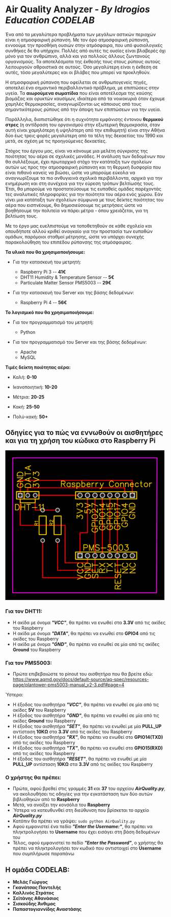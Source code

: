 # Air Quality Analyzer - *By Idrogios Education CODELAB*
Ένα από τα μεγαλύτερα προβλήματα των μεγάλων αστικών περιοχών είναι η ατμοσφαιρική ρύπανση. Με τον όρο ατμοσφαιρική ρύπανση, εννοούμε την προσθήκη ουσιών στην ατμόσφαιρα, που υπό φυσιολογικές συνθήκες δε θα υπήρχαν. Πολλές από αυτές τις ουσίες είναι βλαβερές όχι μόνο για τον ανθρώπινο, αλλά και για πολλούς άλλους ζωντανούς οργανισμούς. Τα αποτελέσματα της έκθεσής τους στους ρύπους αυτούς λειτουργούν αθροιστικά σε αυτούς. Όσο μεγαλύτερη είναι η έκθεση σε αυτές, τόσο μεγαλύτερες και οι βλάβες που μπορεί να προκληθούν. 

Η ατμοσφαιρική ρύπανση που οφείλεται σε ανθρωπογενείς πηγές, αποτελεί ένα σημαντικό περιβαλλοντικό πρόβλημα, με επιπτώσεις στην υγεία. Τα **αιωρούμενα σωματίδια** που είναι αποτέλεσμα της καύσης βιομάζας και ορυκτών καυσίμων, ιδιαίτερα από τα νοικοκυριά όταν έχουμε χαμηλές θερμοκρασίες, αναγνωρίζονται ως κάποιους από τους σημαντικότερους ρύπους από την άποψη των επιπτώσεων για την υγεία.

Παράλληλα, διαπιστώθηκε ότι η συχνότητα εμφάνισης έντονου **θερμικού στρες** (η αντίδραση του οργανισμού στην εξωτερική θερμοκρασία, όταν αυτή είναι χαμηλότερη ή υψηλότερη από την επιθυμητή) είναι στην Αθήνα δύο έως τρεις φορές μεγαλύτερη από τα τέλη της δεκαετίας του 1990 και μετά, σε σχέση με τις προηγούμενες δεκαετίες.

Στόχος του έργου μας, είναι να κάνουμε μια μελέτη σύγκρισης της ποιότητας του αέρα σε σχολικές μονάδες. Η ανάλυση των δεδομένων που θα συλλέξουμε, έχει πρωταρχικό στόχο την κατάταξη των σχολείων αυτών ως προς την ατμοσφαιρική ρύπανση και τη θερμική δυσφορία που είναι πιθανό κανείς να βιώσει, ώστε να μπορούμε εύκολα να αναγνωρίζουμε τα πιο ανθυγιεινά σχολικά περιβάλλοντα, αρχικά για την ενημέρωση και στη συνέχεια για την εύρεση τρόπων βελτίωσής τους. Έτσι, θα μπορούμε να προστατεύσουμε τις ευπαθείς ομάδες παρέχοντάς τες αναλυτικές πληροφορίες για την ποιότητα του αέρα ενός χώρου. Εάν γίνει μια κατάταξη των σχολείων σύμφωνα με τους δείκτες ποιότητας του αέρα που εισπνέουμε, θα δημοσιεύσουμε τις μετρήσεις ώστε να βοηθήσουμε την πολιτεία να πάρει μέτρα - όπου χρειάζεται,  για τη βελτίωση τους.

Με το έργο μας ευελπιστούμε να τοποθετηθούν σε κάθε σχολείο και οπουδήποτε αλλού κριθεί αναγκαίο για την προστασία των ευπαθών ομάδων, παρόμοιοι σταθμοί μέτρησης, ώστε να υπάρχει συνεχής παρακολούθηση του επιπέδου ρύπανσης της ατμόσφαιρας.

**Τα υλικά που θα χρησιμοποιήσουμε:**

  * Για την κατασκευή του μετρητή:
    * Raspberry Pi 3 -- **41€**
    * DHT11 Humidity & Temperature Sensor -- **5€**
    * Particulate Matter Sensor PMS5003 -- **29€**
   
  * Για την κατασκευή του Server και της βάσης δεδομένων:
    * Raspberry Pi 4 -- **56€**
  
**Το λογισμικό που θα χρησιμοποιήσουμε:**

  * Για τον προγραμματισμό του μετρητή:
    * Python
   
  * Για τον προγραμματισμό του Server και της βάσης δεδομένων:
    * Apache
    * MySQL

**Τιμές δείκτη ποιότητας αέρα:**

* Καλή: **0-10**

* Ικανοποιητική: **10-20**

* Μέτρια: **20-25**

* Κακή: **25-50**

* Πολύ-κακή: **50+**

## Οδηγίες για το πώς να εννωθούν οι αισθητήρες και για τη χρήση του κώδικα στο Raspberry Pi
<img src="PCB_Layout/Air_Quality_Analyzer_PCB_Layout.png" alt="PCB Layout" width="500"/>

### Για τον DHT11:
* Η ακίδα με όνομα ***"VCC"***, θα πρέπει να ενωθεί στα **3.3V** από τις ακίδες του Raspberry
* Η ακίδα με όνομα ***"DATA"***, θα πρέπει να ενωθεί στο **GPIO4** από τις ακίδες του Raspberry
* Η ακίδα με όνομα ***"GND"***, θα πρέπει να ενωθεί σε μία από τις ακίδες **Ground** του Raspberry

### Για τον PMS5003:
* Πρώτα επιβεβαιώστε το pinout του αισθητήρα που θα βρείτε εδώ: https://www.aqmd.gov/docs/default-source/aq-spec/resources-page/plantower-pms5003-manual_v2-3.pdf#page=4

Ύστερα:
* Η έξοδος του αισθητήρα ***"VCC"***, θα πρέπει να ενωθεί σε μία από τις ακίδες **5V** του Raspberry
* Η έξοδος του αισθητήρα ***"GND"***, θα πρέπει να ενωθεί σε μία από τις ακίδες **Ground** του Raspberry
* Η έξοδος του αισθητήρα ***"SET"***, θα πρέπει να ενωθεί με μία **PULL_UP** αντίσταση **10ΚΩ** στα **3.3V** από τις ακίδες του Raspberry
* Η έξοδος του αισθητήρα ***"RX"***, θα πρέπει να ενωθεί στο **GPIO14(TXD)** από τις ακίδες του Raspberry
* Η έξοδος του αισθητήρα ***"TX"***, θα πρέπει να ενωθεί στο **GPIO15(RXD)** από τις ακίδες του Raspberry
* Η έξοδος του αισθητήρα ***"RESET"***, θα πρέπει να ενωθεί με μία **PULL_UP** αντίσταση **10ΚΩ** στα **3.3V** από τις ακίδες του Raspberry

### Ο χρήστης θα πρέπει: 
* Πρώτα, αφού βρεθεί στις γραμμές **31** και **37** του αρχείου ***AirQuality.py***, να ακολουθήσει τις οδηγίες για την εγκατάσταση των δύο αυτών βιβλιοθηκών από το **Raspberry**
* Μετά, να ανοίξει την κονσόλα του **Raspberry**
* Ύστερα να κατευθυνθεί στη διεύθυνση που βρίσκεται το αρχείο ***AirQuality.py***
* Κατόπιν θα πρέπει να γράψει: `sudo python AirQuality.py`
* Αφού εμφανιστεί ένα πεδίο ***"Enter the Username:"***, θα πρέπει να πληκτρολογήσει το **Username** που έχει εισάγει στη βάση δεδομένων του
* Τέλος, αφού εμφανιστεί το πεδίο ***"Enter the Password"***, ο χρήστης θα πρέπει να πληκτρολογήσει τον κωδικό που αντιστοιχεί στο **Username** που συμπλήρωσε παραπάνω

## Η ομάδα CODELAB:
* **Μελάς Γιώργος**
* **Γκανάτσας Παντελής**
* **Καλλινός Στράτος**
* **Σεϊτάνης Αθανάσιος**
* **Σισκούδης Άνθιμος**
* **Παπαστογιαννίδης Αναστάσης**

